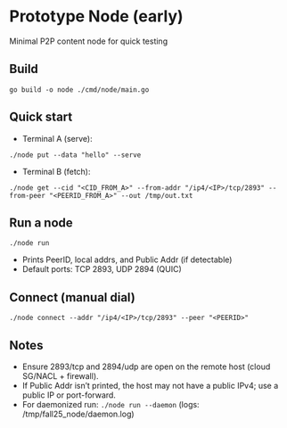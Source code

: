 # Prototype Node (early)

Minimal P2P content node for quick testing

## Build
```
go build -o node ./cmd/node/main.go
```

## Quick start
- Terminal A (serve):
```
./node put --data "hello" --serve
```
- Terminal B (fetch):
```
./node get --cid "<CID_FROM_A>" --from-addr "/ip4/<IP>/tcp/2893" --from-peer "<PEERID_FROM_A>" --out /tmp/out.txt
```

## Run a node
```
./node run
```
- Prints PeerID, local addrs, and Public Addr (if detectable)
- Default ports: TCP 2893, UDP 2894 (QUIC)

## Connect (manual dial)
```
./node connect --addr "/ip4/<IP>/tcp/2893" --peer "<PEERID>"
```

## Notes
- Ensure 2893/tcp and 2894/udp are open on the remote host (cloud SG/NACL + firewall).
- If Public Addr isn’t printed, the host may not have a public IPv4; use a public IP or port-forward.
- For daemonized run: `./node run --daemon` (logs: /tmp/fall25_node/daemon.log)
